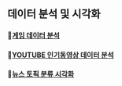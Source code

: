 
## 데이터 분석 및 시각화 

#### :bookmark:[게임 데이터 분석](https://github.com/pitapatat/Data_Analysis_Visualization/tree/main/%5BDA%5D_video_game_sales)

#### :bookmark:[YOUTUBE 인기동영상 데이터 분석](https://github.com/pitapatat/Data_Analysis_Visualization/tree/main/%5BDA%5D_youtube_analysis)

#### :bookmark:[뉴스 토픽 분류 시각화](https://github.com/pitapatat/Data_Analysis_Visualization/tree/main/%5BDA%5D_news_topic_visualization)

